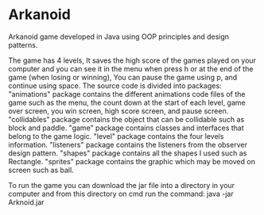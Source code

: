 # Arkanoid
Arkanoid game developed in Java using OOP principles and design patterns.

The game has 4 levels, It saves the high score of the games played on your computer and you can see it in the menu when press h or at the end of the game (when losing or winning), You can pause the game using p, and continue using space.
The source code is divided into packages:
"animations" package contains the different animations code files of the game such as the menu, the count down at the start of each level, game over screen, you win screen, high score screen, and pause screen.
"collidables" package contains the object that can be collidable such as block and paddle.
"game" package contains classes and interfaces that belong to the game logic.
"level" package contains the four levels information.
"listeners" package contains the listeners from the observer design pattern.
"shapes" package contains all the shapes I used such as Rectangle.
"sprites" package contains the graphic which may be moved on screen such as ball.

To run the game you can download the jar file into a directory in your computer and from this directory on cmd run the command: java -jar Arknoid.jar
